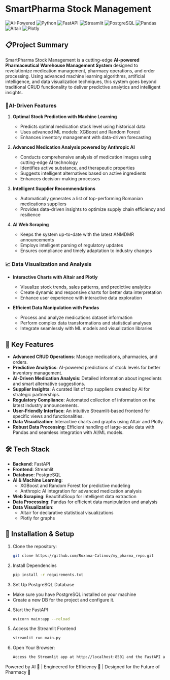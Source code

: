 # SmartPharma Stock Management

![AI-Powered](https://img.shields.io/badge/AI-Powered-blue)
![Python](https://img.shields.io/badge/Python-3.8%2B-brightgreen)
![FastAPI](https://img.shields.io/badge/FastAPI-0.68.0-ff69b4)
![Streamlit](https://img.shields.io/badge/Streamlit-1.0.0-red)
![PostgreSQL](https://img.shields.io/badge/PostgreSQL-13.0-blue)
![Pandas](https://img.shields.io/badge/Pandas-1.3.0-150458)
![Altair](https://img.shields.io/badge/Altair-4.1.0-yellow)
![Plotly](https://img.shields.io/badge/Plotly-5.3.1-3F4F75)

## 📋Project Summary
SmartPharma Stock Management is a cutting-edge **AI-powered Pharmaceutical Warehouse Management System** designed to 
revolutionize medication management, pharmacy operations, and order processing. Using advanced machine learning 
algorithms, artificial intelligence, and data visualization techniques, this system goes beyond traditional CRUD 
functionality to deliver predictive analytics and intelligent insights.


### 🤖AI-Driven Features

1. **Optimal Stock Prediction with Machine Learning**
   - Predicts optimal medication stock level using historical data
   - Uses advanced ML models: XGBoost and Random Forest
   - Enhances inventory management with data-driven forecasting

2. **Advanced Medication Analysis powered by Anthropic AI**
   - Conducts comprehensive analysis of medication images using cutting-edge AI technology
   - Identifies active substance, and therapeutic properties
   - Suggests intelligent alternatives based on active ingredients
   - Enhances decision-making processes

3. **Intelligent Supplier Recommendations**
   - Automatically generates a list of top-performing Romanian medications suppliers
   - Provides data-driven insights to optimize supply chain efficiency and resilience

4. **AI Web Scraping**
   - Keeps the system up-to-date with the latest ANMDMR announcements
   - Employs intelligent parsing of regulatory updates
   - Ensures compliance and timely adaptation to industry changes

### 📈 Data Visualization and Analysis
- **Interactive Charts with Altair and Plotly**
  - Visualize stock trends, sales patterns, and predictive analytics
  - Create dynamic and responsive charts for better data interpretation
  - Enhance user experience with interactive data exploration

- **Efficient Data Manipulation with Pandas**
  - Process and analyze medications dataset information
  - Perform complex data transformations and statistical analyses
  - Integrate seamlessly with ML models and visualization libraries

## 🚀 Key Features
- **Advanced CRUD Operations**: Manage medications, pharmacies, and orders.
- **Predictive Analytics**: AI-powered predictions of stock levels for better inventory management.
- **AI-Driven Medication Analysis**: Detailed information about ingredients and smart alternative suggestions.
- **Supplier Insights**: A curated list of top suppliers created by AI for strategic partnerships.
- **Regulatory Compliance**: Automated collection of information on the latest industry announcements.
- **User-Friendly Interface**: An intuitive Streamlit-based frontend for specific views and functionalities.
- **Data Visualization**: Interactive charts and graphs using Altair and Plotly.
- **Robust Data Processing**: Efficient handling of large-scale data with Pandas and seamless integration with AI/ML 
models.

## 🛠 Tech Stack
- **Backend**: FastAPI
- **Frontend**: Streamlit
- **Database**: PostgreSQL
- **AI & Machine Learning**:
  - XGBoost and Random Forest for predictive modeling
  - Anthropic AI integration for advanced medication analysis
- **Web Scraping**: BeautifulSoup for intelligent data extraction
- **Data Processing**: Pandas for efficient data manipulation and analysis
- **Data Visualization**:
  - Altair for declarative statistical visualizations
  - Plotly for graphs

## 🔧 Installation & Setup
1. Clone the repository:
   ```bash
   git clone https://github.com/Roxana-Calinov/my_pharma_repo.git
2. Install Dependencies
    ```bash
    pip install -r requirements.txt
3. Set Up PostgreSQL Database 
- Make sure you have PostgreSQL installed on your machine
- Create a new DB for the project and configure it.

4. Start the FastAPI
    ```bash
    uvicorn main:app --reload
5. Access the Streamlit Frontend
    ```bash
   streamlit run main.py
6. Open Your Browser:
    ```bash
   Access the Streamlit app at http://localhost:8501 and the FastAPI at http://localhost:8000

Powered by AI 🤖 | Engineered for Efficiency 🚀 | Designed for the Future of Pharmacy 💊